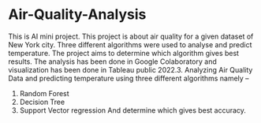 # Air-Quality-Analysis
This is AI mini project.
This project is about air quality for a given dataset of New York city. Three 
different algorithms were used to analyse and predict temperature. The project 
aims to determine which algorithm gives best results. The analysis has been 
done in Google Colaboratory and visualization has been done in Tableau public 
2022.3.
Analyzing Air Quality Data and predicting temperature using three different 
algorithms namely –
1. Random Forest
2. Decision Tree
3. Support Vector regression
And determine which gives best accuracy.
